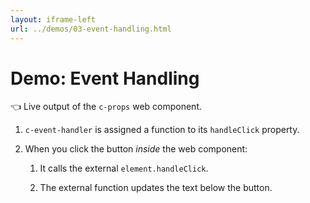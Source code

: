 ```yaml
---
layout: iframe-left
url: ../demos/03-event-handling.html
---
```


# Demo: Event Handling

<div>

👈 Live output of the `c-props` web component.

</div>

<ol>
  <li v-click="1">

`c-event-handler` is assigned a function to its `handleClick` property.

  </li>
  <li v-click="2">

When you click the button _inside_ the web component:

<ol>

  <li v-click="3">

It calls the external `element.handleClick`.

  </li>

  <li v-click="4">

The external function updates the text below the button.

  </li>

  </ol>

  </li>

</ol>
